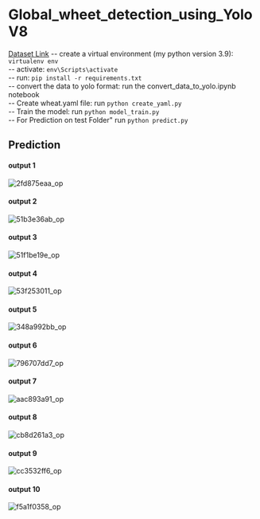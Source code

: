 # Global_wheet_detection_using_YoloV8
[Dataset Link](https://www.kaggle.com/competitions/global-wheat-detection/data)
-- create a virtual environment (my python version 3.9): `virtualenv env` <br>
-- activate: `env\Scripts\activate` <br>
-- run: `pip install -r requirements.txt` <br>
-- convert the data to yolo format: run the convert_data_to_yolo.ipynb notebook <br>
-- Create wheat.yaml file: run `python create_yaml.py` <br>
-- Train the model: run `python model_train.py` <br>
-- For Prediction on test Folder" run `python predict.py` <br>
## Prediction
#### output 1
![2fd875eaa_op](https://user-images.githubusercontent.com/34653977/222947539-a1ed6441-4f0c-417f-b26c-bdda280b0410.png)
#### output 2
![51b3e36ab_op](https://user-images.githubusercontent.com/34653977/222947543-857228d9-3598-4436-a44d-c3a8e1631758.png)
#### output 3
![51f1be19e_op](https://user-images.githubusercontent.com/34653977/222947545-9fd1900b-2cf1-4b43-a9bf-8d3532d6f3d8.png)
#### output 4
![53f253011_op](https://user-images.githubusercontent.com/34653977/222947548-2d78c940-420b-4a30-94d0-e075aa781635.png)
#### output 5
![348a992bb_op](https://user-images.githubusercontent.com/34653977/222947549-096141b4-cbd1-45be-ad87-204ef7686102.png)
#### output 6
![796707dd7_op](https://user-images.githubusercontent.com/34653977/222947554-2c65ba41-43b7-45e5-8cad-009ad60508a9.png)
#### output 7
![aac893a91_op](https://user-images.githubusercontent.com/34653977/222947561-8c9b856c-16d4-46a6-b338-3c9c5caa1a14.png)
#### output 8
![cb8d261a3_op](https://user-images.githubusercontent.com/34653977/222947568-607b7174-79c6-42ac-9693-c1c2697cd017.png)
#### output 9
![cc3532ff6_op](https://user-images.githubusercontent.com/34653977/222947569-44da2917-fb25-47bf-9a32-ee548a4557eb.png)
#### output 10
![f5a1f0358_op](https://user-images.githubusercontent.com/34653977/222947573-a56abadb-2ea8-4042-88f6-33907368e061.png)

